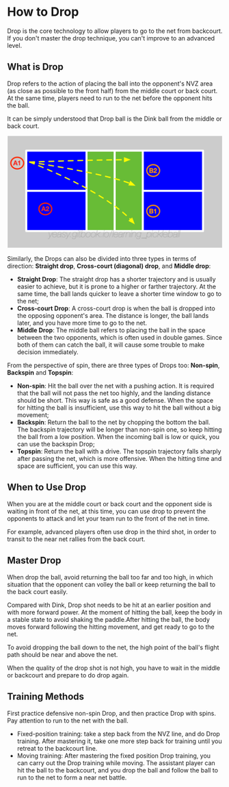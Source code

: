 # How to Drop

Drop is the core technology to allow players to go to the net from backcourt. If you don't master the drop technique, you can't improve to an advanced level.

## What is Drop

Drop refers to the action of placing the ball into the opponent's NVZ area (as close as possible to the front half) from the middle court or back court. At the same time, players need to run to the net before the opponent hits the ball.

It can be simply understood that Drop ball is the Dink ball from the middle or back court.

![Three Types of Drop Targets](_images/drop-target.png)

Similarly, the Drops can also be divided into three types in terms of direction: **Straight drop**, **Cross-court (diagonal) drop**, and **Middle drop**:

* **Straight Drop**: The straight drop has a shorter trajectory and is usually easier to achieve, but it is prone to a higher or farther trajectory. At the same time, the ball lands quicker to leave a shorter time window to go to the net;
* **Cross-court Drop**: A cross-court drop is when the ball is dropped into the opposing opponent's area. The distance is longer, the ball lands later, and you have more time to go to the net.
* **Middle Drop**: The middle ball refers to placing the ball in the space between the two opponents, which is often used in double games. Since both of them can catch the ball, it will cause some trouble to make decision immediately.

From the perspective of spin, there are three types of Drops too: **Non-spin**, **Backspin** and **Topspin**:

* **Non-spin**: Hit the ball over the net with a pushing action. It is required that the ball will not pass the net too highly, and the landing distance should be short. This way is safe as a good defense. When the space for hitting the ball is insufficient, use this way to hit the ball without a big movement;
* **Backspin**: Return the ball to the net by chopping the bottom the ball. The backspin trajectory will be longer than non-spin one, so keep hitting the ball from a low position. When the incoming ball is low or quick, you can use the backspin Drop;
* **Topspin**: Return the ball with a drive. The topspin trajectory falls sharply after passing the net, which is more offensive. When the hitting time and space are sufficient, you can use this way.

## When to Use Drop

When you are at the middle court or back court and the opponent side is waiting in front of the net, at this time, you can use drop to prevent the opponents to attack and let your team run to the front of the net in time.

For example, advanced players often use drop in the third shot, in order to transit to the near net rallies from the back court.

## Master Drop

When drop the ball, avoid returning the ball too far and too high, in which situation that the opponent can volley the ball or keep returning the ball to the back court easily.

Compared with Dink, Drop shot needs to be hit at an earlier position and with more forward power. At the moment of hitting the ball, keep the body in a stable state to avoid shaking the paddle.After hitting the ball, the body moves forward following the hitting movement, and get ready to go to the net.

To avoid dropping the ball down to the net, the high point of the ball's flight path should be near and above the net.

When the quality of the drop shot is not high, you have to wait in the middle or backcourt and prepare to do drop again.

## Training Methods

First practice defensive non-spin Drop, and then practice Drop with spins. Pay attention to run to the net with the ball.

* Fixed-position training: take a step back from the NVZ line, and do Drop training. After mastering it, take one more step back for training until you retreat to the backcourt line.
* Moving training: After mastering the fixed position Drop training, you can carry out the Drop training while moving. The assistant player can hit the ball to the backcourt, and you drop the ball and follow the ball to run to the net to form a near net battle.